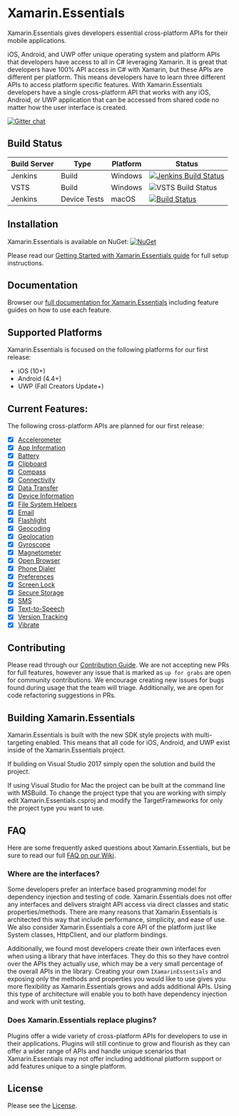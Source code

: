 # Xamarin.Essentials

Xamarin.Essentials gives developers essential cross-platform APIs for their mobile applications. 

iOS, Android, and UWP offer unique operating system and platform APIs that developers have access to all in C# leveraging Xamarin. It is great that developers have 100% API access in C# with Xamarin, but these APIs are different per platform. This means developers have to learn three different APIs to access platform specific features. With Xamarin.Essentials developers have a single cross-platform API that works with any iOS, Android, or UWP application that can be accessed from shared code no matter how the user interface is created.

[![Gitter chat](https://badges.gitter.im/gitterHQ/gitter.png)](https://gitter.im/xamarin/Essentials)

## Build Status

| Build Server | Type         | Platform | Status                                                                                                                                                                                 |
|--------------|--------------|----------|----------------------------------------------------------------------------------------------------------------------------------------------------------------------------------------|
| Jenkins      | Build        | Windows  | [![Jenkins Build Status](https://jenkins.mono-project.com/buildStatus/icon?job=Components-Essentials)](https://jenkins.mono-project.com/view/Components/job/Components-Essentials/)        |
| VSTS         | Build        | Windows  | ![VSTS Build Status](https://devdiv.visualstudio.com/_apis/public/build/definitions/0bdbc590-a062-4c3f-b0f6-9383f67865ee/8538/badge)                                                   |
| Jenkins      | Device Tests | macOS    | [![Build Status](https://jenkins.mono-project.com/buildStatus/icon?job=Components-Essentials-DeviceTests-Mac)](https://jenkins.mono-project.com/job/Components-Essentials-DeviceTests-Mac) |

## Installation
Xamarin.Essentials is available on NuGet: [![NuGet](https://img.shields.io/nuget/vpre/Xamarin.Essentials.svg?label=NuGet)](https://www.nuget.org/packages/Xamarin.Essentials)

Please read our [Getting Started with Xamarin.Essentials guide](https://docs.microsoft.com/xamarin/essentials/get-started) for full setup instructions.

## Documentation

Browser our [full documentation for Xamarin.Essentials](https://docs.microsoft.com/xamarin/essentials) including feature guides on how to use each feature.

## Supported Platforms
Xamarin.Essentials is focused on the following platforms for our first release:
 - iOS (10+)
 - Android (4.4+)
 - UWP (Fall Creators Update+)

## Current Features:
The following cross-platform APIs are planned for our first release:
 - [x] [Accelerometer](https://docs.microsoft.com/xamarin/essentials/accelerometer)
 - [X] [App Information](https://docs.microsoft.com/xamarin/essentials/app-information)
 - [x] [Battery](https://docs.microsoft.com/xamarin/essentials/battery)
 - [x] [Clipboard](https://docs.microsoft.com/xamarin/essentials/clipboard)
 - [x] [Compass](https://docs.microsoft.com/xamarin/essentials/compass)
 - [x] [Connectivity](https://docs.microsoft.com/xamarin/essentials/connectivity)
 - [x] [Data Transfer](https://docs.microsoft.com/xamarin/essentials/data-transfer)
 - [x] [Device Information](https://docs.microsoft.com/xamarin/essentials/device-information)
 - [x] [File System Helpers](https://docs.microsoft.com/xamarin/essentials/file-system-helpers)
 - [x] [Email](https://docs.microsoft.com/xamarin/essentials/email)
 - [x] [Flashlight](https://docs.microsoft.com/xamarin/essentials/flashlight)
 - [x] [Geocoding](https://docs.microsoft.com/xamarin/essentials/geocoding)
 - [x] [Geolocation](https://docs.microsoft.com/xamarin/essentials/geolocation)
 - [x] [Gyroscope](https://docs.microsoft.com/xamarin/essentials/gyroscope)
 - [x] [Magnetometer](https://docs.microsoft.com/xamarin/essentials/magnetometer)
 - [x] [Open Browser](https://docs.microsoft.com/xamarin/essentials/open-browser)
 - [x] [Phone Dialer](https://docs.microsoft.com/xamarin/essentials/phone-dialer)
 - [x] [Preferences](https://docs.microsoft.com/xamarin/essentials/preferences)
 - [x] [Screen Lock](https://docs.microsoft.com/xamarin/essentials/screen-lock)
 - [x] [Secure Storage](https://docs.microsoft.com/xamarin/essentials/secure-storage)
 - [x] [SMS](https://docs.microsoft.com/xamarin/essentials/sms)
 - [x] [Text-to-Speech](https://docs.microsoft.com/xamarin/essentials/text-to-speech)
 - [x] [Version Tracking](https://docs.microsoft.com/xamarin/essentials/version-tracking)
 - [x] [Vibrate](https://docs.microsoft.com/xamarin/essentials/vibrate)
 
## Contributing
Please read through our [Contribution Guide](CONTRIBUTING.md). We are not accepting new PRs for full features, however any issue that is marked as `up for grabs` are open for community contributions. We encourage creating new issues for bugs found during usage that the team will triage. Additionally, we are open for code refactoring suggestions in PRs.

## Building Xamarin.Essentials
Xamarin.Essentials is built with the new SDK style projects with multi-targeting enabled. This means that all code for iOS, Android, and UWP exist inside of the Xamarin.Essentials project. 

If building on Visual Studio 2017 simply open the solution and build the project. 

If using Visual Studio for Mac the project can be built at the command line with MSBuild. To change the project type that you are working with simply edit Xamarin.Essentials.csproj and modify the TargetFrameworks for only the project type you want to use.

## FAQ
Here are some frequently asked questions about Xamarin.Essentials, but be sure to read our full [FAQ on our Wiki](https://github.com/xamarin/Essentials/wiki#feature-faq).

### Where are the interfaces?
Some developers prefer an interface based programming model for dependency injection and testing of code. Xamarin.Essentials does not offer any interfaces and delivers straight API access via direct classes and static properties/methods. There are many reasons that Xamarin.Essentials is architected this way that include performance, simplicity, and ease of use. We also consider Xamarin.Essentials a core API of the platform just like System classes, HttpClient, and our platform bindings. 

Additionally, we found most developers create their own interfaces even when using a library that have interfaces. They do this so they have control over the APIs they actually use, which may be a very small percentage of the overall APIs in the library. Creating your own `IXamarinEssentials` and exposing only the methods and properties you would like to use gives you more flexibility as Xamarin.Essentials grows and adds additional APIs. Using this type of architecture will enable you to both have dependency injection and work with unit testing.


### Does Xamarin.Essentials replace plugins?
Plugins offer a wide variety of cross-platform APIs for developers to use in their applications. Plugins will still continue to grow and flourish as they can offer a wider range of APIs and handle unique scenarios that Xamarin.Essentials may not offer including additional platform support or add features unique to a single platform.

## License
Please see the [License](LICENSE).
